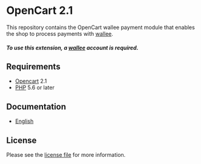 # OpenCart 2.1

This repository contains the OpenCart  wallee payment module that enables the shop to process payments with [wallee](https://www.wallee.com).

##### To use this extension, a [wallee](https://www.wallee.com) account is required.

## Requirements

* [Opencart](https://www.opencart.com/) 2.1
* [PHP](http://php.net/) 5.6 or later

## Documentation

* [English](https://plugin-documentation.wallee.com/wallee-payment/opencart-2.1/1.0.33/docs/en/documentation.html)

## License

Please see the [license file](https://github.com/wallee-payment/opencart-2.1/blob/1.0.33/LICENSE) for more information.